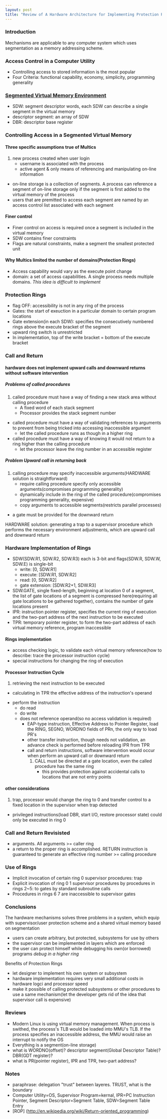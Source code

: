 ```yaml
---
layout: post
title: "Review of A Hardware Architecture for Implementing Protection Rings"
---
```


### Introduction
Mechanisms are applicable to any computer system which uses segmentation as a memory addressing scheme.

### Access Control in a Computer Utility
* Controlling access to stored information is the most popular
* Four Criteria: functional capability, economy, simplicity, programming generality

### [Segmented Virtual Memory Environment](http://en.wikipedia.org/wiki/Virtual_memory#Segmented_virtual_memory)
* SDW: segment descriptor words, each SDW can describe a single segment in the virtual memory
* descriptor segment: an array of SDW
* DBR: descriptor base register

### Controlling Access in a Segmented Virtual Memory
#### Three specific assumptions true of Multics
1. new process created when user login
    * username is associated with the process
    * active agent & only means of referencing and manipulating on-line information
- on-line storage is a collection of segments. A process can reference a segment of on-line storage only if the segment is first added to the virtual memory of the process
- users that are premitted to access each segment are named by an access control list associated with each segment

#### Finer control
* Finer control on access is required once a segment is included in the virtual memory
* SDW contains finer constraints
* Flags are natural constraints, make a segment the smallest protected unit

#### Why Multics limited the number of domains(Protection Rings)
* Access capability would vary as the execute point change
* domain: a set of access capabilities. A single process needs multiple domains. *This idea is difficult to implement*

### Protection Rings
* flag OFF: accessibility is not in any ring of the process
* Gates: the start of exeuction in a particular domain to certain program locations
* Gate extension(in each SDW): specifies the consecutively numbered rings above the execute bracket of the segment
* upward ring switch is unrestricted
* In implementation, top of the write bracket = bottom of the execute bracket

### Call and Return
#### hardware does not implement upward calls and downward returns without software intervention
##### Problems of called procedures
1. called procedure must have a way of finding a new stack area without calling procedure
    * A fixed word of each stack segment
    * Processor provides the stack segment number
- called procedure must have a way of validating references to arguments to prevent from being tricked into accessing inaccessible argument
    * let the called procedure runs as though in a higher ring
- called procedure must have a way of knowing it would not return to a ring higher than the calling procedure
    * let the processor leave the ring number in an accessible register

##### Problem Upward call in returning back
1. calling procedure may specify inaccessible arguments(HARDWARE solution is straightforward)
    * require calling procedure specify only accessible arguments(compromises programming generality)
    * dynamically include in the ring of the called procedure(compromises programming generality, expensive)
    * copy arguments to accessible segments(restricts parallel processes)
- a gate must be provided for the downward return

HARDWARE solution: generating a trap to a supervisor procedure which performs the necessary environment adjustments, which are upward call and downward return

### Hardware Implementation of Rings
* SDW(SDW.R1, SDW.R2, SDW.R3) each is 3-bit and flags(SDW.R, SDW.W, SDW.E) is single-bit
    * write: [0, SDW.R1]
    * execute: [SDW.R1, SDW.R2]
    * read: [0, SDW.R2]
    * gate extension: [SDW.R2+1, SDW.R3]
* SDW.GATE, single fixed-length, beginning at location 0 of a segment, the list of gate locations of a segment is compressed here(requiring all gate locations to be gathered together), contains the number of gate locations present
* IPR: instruction pointer register, specifies the current ring of execution and the two-part address of the next instruction to be executed
* TPR: temporary pointer register, to form the two-part address of each virtual memory reference, program inaccessible

#### Rings implementation
* access checking logic, to validate each virtual memory reference(how to describe: trace the processor instruction cycle)
* special instructions for changing the ring of execution

#### Processor Instruction Cycle
1. retrieving the next instruction to be executed
- calculating in TPR the effective address of the instruction's operand
* perform the instruction
    * do read
    * do write
    * does not reference operand(so no access validation is required)
        * EAP-type instruction, Effective Address to Pointer Register, load the RING, SEGNO, WORDNO fields of PRn, the only way to load PR's
        * other transfer instruction, though needs not validation, an advance check is performed before reloading IPR from TPR
        * call and return instructions, software intervention would occur when perform an upward call or downward return
            1. CALL must be directed at a gate location, even the called procedure has the same ring
                * this provides protection against accidental calls to locations that are not entry points

#### other considerations
1. trap, processor would change the ring to 0 and transfer control to a fixed location in the supervisor when trap detected
- privileged instructions(load DBR, start I/O, restore processor state) could only be executed in ring 0

### Call and Return Revisisted
* arguments. All arguments >= caller ring
* a return to the proper ring is accomplished. RETURN instruction is guaranteed to generate an effective ring number >= calling procedure

### Use of Rings
* Implicit invocation of certain ring 0 supervisor procedures: trap
* Explicit invocation of ring 0 1 supervisor procedures by procedures in rings 2~5: to gates by standard subroutine calls
* Procedures in rings 6 7 are inaccessible to supervisor gates

### Conclusions
The hardware mechanisms solves three problems in a system, which equip with supervisor/user protection scheme and a shared virtual memory based on segmentation

* users can create arbitrary, but protected, subsystems for use by others
* the supervisor can be implemented in layers which are enforced
* the user can protect himself while debugging his own(or borrowed) programs *debug in a higher ring*

Benefits of Protection Rings

* let designer to implement his own system or subsystem
* hardware implementation requires very small additional costs in hardware logci and processor speed
* make it possible of calling protected subsystems or other procedures to use a same mechanism(let the developer gets rid of the idea that supervisor call is expensive)

### Reviews
* Modern Linux is using virtual memory management. When process is swithed, the process's TLB would be loaded into MMU's TLB. If the process specifies an inaccessible address, the MMU would raise an interrupt to notify the OS
* Everything is a segment(on-line storage)
* what is WORDNO(offset)? descriptor segment(Global Descriptor Table)? DBR(GDT register)?
* what is PR(pointer register), IPR and TPR, two-part address?

### Notes
* paraphrase: delegation "trust" between layeres. TRUST, what is the boundary
* Computer Utility=OS, Supervisor Program=kernal, IPR=PC Instruction Pointer, Segment Descriptor=Segment Table, SDW=Segment Table Entry
* [ROP] (http://en.wikipedia.org/wiki/Return-oriented_programming)
